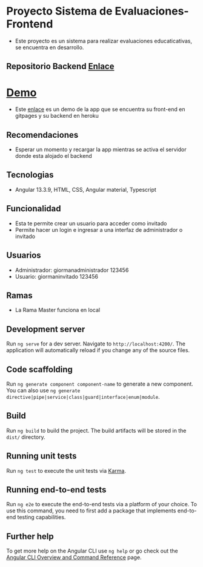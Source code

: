 # Proyecto Sistema de Evaluaciones-Frontend

- Este proyecto es un sistema para realizar evaluaciones educaticativas, se encuentra en desarrollo.

## Repositorio Backend [Enlace](https://github.com/giorman/sistema-evaluacion-backend)

# [Demo](https://giorman.github.io/sistema-evaluacion-frontend/)

-  Este [enlace](https://giorman.github.io/sistema-evaluacion-frontend/) es un demo de la app que se encuentra su front-end en gitpages y su backend en heroku

## Recomendaciones

- Esperar un momento y recargar la app mientras se activa el servidor donde esta alojado el backend

## Tecnologias

- Angular 13.3.9, HTML, CSS, Angular material, Typescript

## Funcionalidad

* Esta te permite crear un usuario para acceder como invitado
* Permite hacer un login e ingresar a una interfaz de administrador o invitado

## Usuarios
* Administrador: 
 	giormanadministrador
	123456
* Usuario:
	giormaninvitado
	123456

## Ramas

* La Rama Master funciona en local

## Development server

Run `ng serve` for a dev server. Navigate to `http://localhost:4200/`. The application will automatically reload if you change any of the source files.

## Code scaffolding

Run `ng generate component component-name` to generate a new component. You can also use `ng generate directive|pipe|service|class|guard|interface|enum|module`.

## Build

Run `ng build` to build the project. The build artifacts will be stored in the `dist/` directory.

## Running unit tests

Run `ng test` to execute the unit tests via [Karma](https://karma-runner.github.io).

## Running end-to-end tests

Run `ng e2e` to execute the end-to-end tests via a platform of your choice. To use this command, you need to first add a package that implements end-to-end testing capabilities.

## Further help

To get more help on the Angular CLI use `ng help` or go check out the [Angular CLI Overview and Command Reference](https://angular.io/cli) page.
